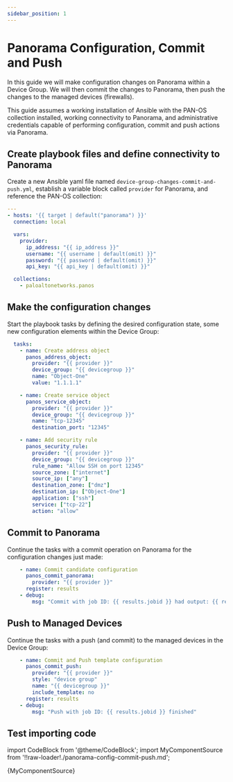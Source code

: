 ```yaml
---
sidebar_position: 1
---
```


# Panorama Configuration, Commit and Push

In this guide we will make configuration changes on Panorama within a Device Group. We will then commit the changes to Panorama, then push the changes to the managed devices (firewalls).

This guide assumes a working installation of Ansible with the PAN-OS collection installed, working connectivity to Panorama, and administrative credentials capable of performing configuration, commit and push actions via Panorama.

## Create playbook files and define connectivity to Panorama

Create a new Ansible yaml file named `device-group-changes-commit-and-push.yml`, establish a variable block called `provider` for Panorama, and reference the PAN-OS collection:

```yaml
---
- hosts: '{{ target | default("panorama") }}'
  connection: local

  vars:
    provider:
      ip_address: "{{ ip_address }}"
      username: "{{ username | default(omit) }}"
      password: "{{ password | default(omit) }}"
      api_key: "{{ api_key | default(omit) }}"

  collections:
    - paloaltonetworks.panos
```

## Make the configuration changes

Start the playbook tasks by defining the desired configuration state, some new configuration elements within the Device Group:

```yaml
  tasks:
    - name: Create address object
      panos_address_object:
        provider: "{{ provider }}"
        device_group: "{{ devicegroup }}"
        name: "Object-One"
        value: "1.1.1.1"

    - name: Create service object
      panos_service_object:
        provider: "{{ provider }}"
        device_group: "{{ devicegroup }}"
        name: "tcp-12345"
        destination_port: "12345"

    - name: Add security rule
      panos_security_rule:
        provider: "{{ provider }}"
        device_group: "{{ devicegroup }}"
        rule_name: "Allow SSH on port 12345"
        source_zone: ["internet"]
        source_ip: ["any"]
        destination_zone: ["dmz"]
        destination_ip: ["Object-One"]
        application: ["ssh"]
        service: ["tcp-22"]
        action: "allow"
```

## Commit to Panorama

Continue the tasks with a commit operation on Panorama for the configuration changes just made:

```yaml
    - name: Commit candidate configuration
      panos_commit_panorama:
        provider: "{{ provider }}"
      register: results
    - debug:
        msg: "Commit with job ID: {{ results.jobid }} had output: {{ results.details }}"
```

## Push to Managed Devices

Continue the tasks with a push (and commit) to the managed devices in the Device Group:

```yaml
    - name: Commit and Push template configuration
      panos_commit_push:
        provider: "{{ provider }}"
        style: "device group"
        name: "{{ devicegroup }}"
        include_template: no
      register: results
    - debug:
        msg: "Push with job ID: {{ results.jobid }} finished"
```

## Test importing code

import CodeBlock from '@theme/CodeBlock';
import MyComponentSource from '!!raw-loader!./panorama-config-commit-push.md';

<CodeBlock language="jsx">{MyComponentSource}</CodeBlock>
